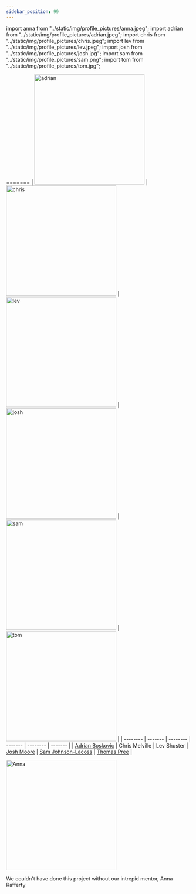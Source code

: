 ```yaml
---
sidebar_position: 99
---
```


import anna from "../static/img/profile_pictures/anna.jpeg";
import adrian from "../static/img/profile_pictures/adrian.jpeg";
import chris from "../static/img/profile_pictures/chris.jpeg";
import lev from "../static/img/profile_pictures/lev.jpeg";
import josh from "../static/img/profile_pictures/josh.jpg";
import sam from "../static/img/profile_pictures/sam.png";
import tom from "../static/img/profile_pictures/tom.jpg";


=======
| <img src={adrian} alt="adrian" width="300"></img> | <img src={chris} alt="chris" width="300"></img> | <img src={lev} alt="lev" width="300"></img> | <img src={josh} alt="josh" width="300"></img> | <img src={sam} alt="sam" width="300"></img> | <img src={tom} alt="tom" width="300"></img> |
| -------- | ------- | -------- | ------- | -------- | ------- |
| [Adrian Boskovic](https://github.com/boskovica) | Chris Melville | Lev Shuster | [Josh Moore](https://learnmoore.org/josh/) | [Sam Johnson-Lacoss](https://github.com/samgjl) | [Thomas Pree](mailto:tomrpree@gmail.com) |

<img src={anna} alt="Anna" width="300"></img>

We couldn't have done this project without our intrepid mentor, Anna Rafferty
